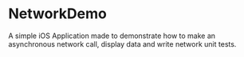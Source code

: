 # NetworkDemo
A simple iOS Application made to demonstrate how to make an asynchronous network call, display data and write network unit tests. 

